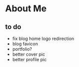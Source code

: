 # About Me

## to do
- fix blog home logo redirection
- blog favicon
- portfolio?
- better cover pic
- better profile pic